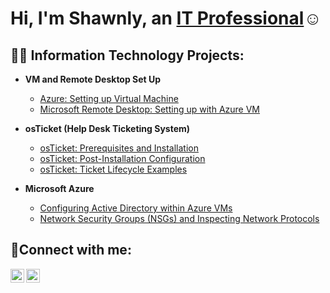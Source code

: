 <h1>Hi, I'm Shawnly, an <a href="https://www.linkedin.com/in/shawnlyn">IT Professional</a>☺</h1>

<h2>👨‍💻 Information Technology Projects:</h2>

- <b>VM and Remote Desktop Set Up</b>
  - [Azure: Setting up Virtual Machine](https://github.com/shawnlynaraja/vm-set-up)
  - [Microsoft Remote Desktop: Setting up with Azure VM](https://github.com/shawnlynaraja/remote-desktop)


- <b>osTicket (Help Desk Ticketing System)</b>
  - [osTicket: Prerequisites and Installation](https://github.com/shawnlynaraja/osticket-prereqs)
  - [osTicket: Post-Installation Configuration](https://github.com/shawnlynaraja/post-install-config)
  - [osTicket: Ticket Lifecycle Examples](https://github.com/shawnlynaraja/ticket-lifecycle)
- <b>Microsoft Azure</b>
  - [Configuring Active Directory within Azure VMs](https://github.com/shawnlynaraja/configure-ad)
  - [Network Security Groups (NSGs) and Inspecting Network Protocols](https://github.com/shawnlynaraja/azure-nsg)

<h2>🤳Connect with me:</h2>

[<img align="left" alt="Josh | Twitter" width="22px" src="https://cdn.jsdelivr.net/npm/simple-icons@v3/icons/twitter.svg" />][twitter]
[<img align="left" alt="Josh | LinkedIn" width="22px" src="https://cdn.jsdelivr.net/npm/simple-icons@v3/icons/linkedin.svg" />][linkedin]

[twitter]: https://twitter.com/ShawnlySNaraja
[linkedin]: www.linkedin.com/in/shawnlynaraja


